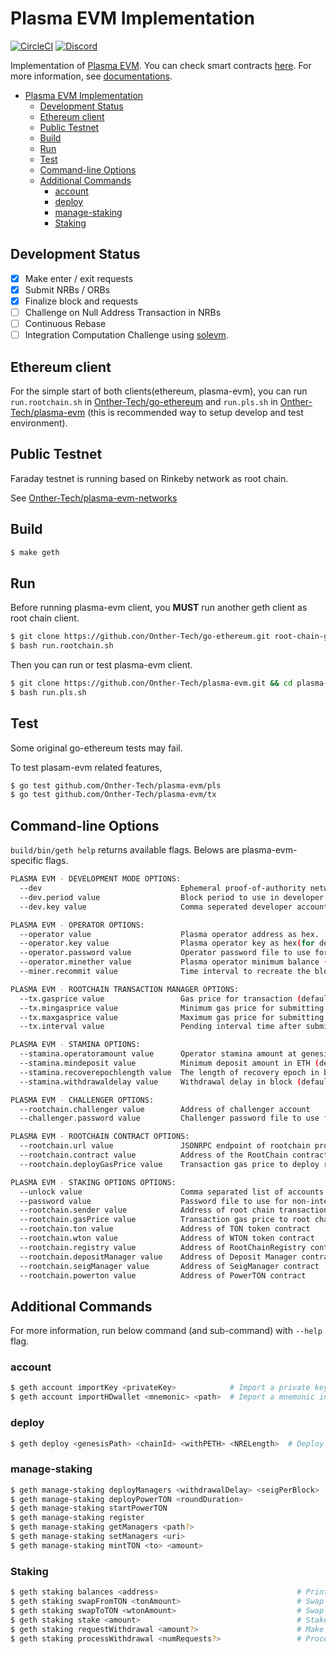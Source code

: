 # Plasma EVM Implementation
[![CircleCI](https://circleci.com/gh/Onther-Tech/plasma-evm.svg?style=shield)](https://app.circleci.com/pipelines/github/Onther-Tech/plasma-evm) [![Discord](https://img.shields.io/badge/discord-join%20chat-blue.svg)](https://discord.gg/8wSpJKz)

Implementation of [Plasma EVM](https://tokamak.network). You can check smart contracts [here](https://github.com/Onther-Tech/plasma-evm-contracts). For more information, see [documentations](http://docs.tokamak.network/).

- [Plasma EVM Implementation](#plasma-evm-implementation)
  - [Development Status](#development-status)
  - [Ethereum client](#ethereum-client)
  - [Public Testnet](#public-testnet)
  - [Build](#build)
  - [Run](#run)
  - [Test](#test)
  - [Command-line Options](#command-line-options)
  - [Additional Commands](#additional-commands)
    - [account](#account)
    - [deploy](#deploy)
    - [manage-staking](#manage-staking)
    - [Staking](#staking)

## Development Status
- [x] Make enter / exit requests
- [x] Submit NRBs / ORBs
- [x] Finalize block and requests
- [ ] Challenge on Null Address Transaction in NRBs
- [ ] Continuous Rebase
- [ ] Integration Computation Challenge using [solevm](https://github.com/Onther-Tech/solEVM).

## Ethereum client

For the simple start of both clients(ethereum, plasma-evm), you can run `run.rootchain.sh` in [Onther-Tech/go-ethereum](https://github.com/Onther-Tech/go-ethereum) and `run.pls.sh` in [Onther-Tech/plasma-evm](https://github.com/Onther-Tech/plasma-evm) (this is recommended way to setup develop and test environment).

## Public Testnet

Faraday testnet is running based on Rinkeby network as root chain.

See [Onther-Tech/plasma-evm-networks](https://github.com/Onther-Tech/plasma-evm-networks)

## Build

```bash
$ make geth
```

## Run

Before running plasma-evm client, you **MUST** run another geth client as root chain client.

```bash
$ git clone https://github.con/Onther-Tech/go-ethereum.git root-chain-geth && cd root-chain-geth
$ bash run.rootchain.sh
```

Then you can run  or test plasma-evm client.

```bash
$ git clone https://github.con/Onther-Tech/plasma-evm.git && cd plasma-evm
$ bash run.pls.sh
```

## Test

Some original go-ethereum tests may fail.


To test plasam-evm related features,
```bash
$ go test github.com/Onther-Tech/plasma-evm/pls
$ go test github.com/Onther-Tech/plasma-evm/tx
```


## Command-line Options

`build/bin/geth help` returns available flags. Belows are plasma-evm-specific flags.

```bash
PLASMA EVM - DEVELOPMENT MODE OPTIONS:
  --dev                               Ephemeral proof-of-authority network with a pre-funded developer account, mining enabled
  --dev.period value                  Block period to use in developer mode (0 = mine only if transaction pending) (default: 0)
  --dev.key value                     Comma seperated developer account key as hex(for dev)

PLASMA EVM - OPERATOR OPTIONS:
  --operator value                    Plasma operator address as hex.
  --operator.key value                Plasma operator key as hex(for dev)
  --operator.password value           Operator password file to use for non-interactive password input
  --operator.minether value           Plasma operator minimum balance (default = 0.5 ether) (default: "0.5")
  --miner.recommit value              Time interval to recreate the block being mined (default: 3s)

PLASMA EVM - ROOTCHAIN TRANSACTION MANAGER OPTIONS:
  --tx.gasprice value                 Gas price for transaction (default = 10 Gwei) (default: 0)
  --tx.mingasprice value              Minimum gas price for submitting a block (default = 1 Gwei) (default: 1000000000)
  --tx.maxgasprice value              Maximum gas price for submitting a block (default = 100 Gwei) (default: 100000000000)
  --tx.interval value                 Pending interval time after submitting a block (default = 10s). If block submit transaction is not mined in 2 intervals, gas price will be adjusted. See https://golang.org/pkg/time/#ParseDuration (default: 10s)

PLASMA EVM - STAMINA OPTIONS:
  --stamina.operatoramount value      Operator stamina amount at genesis block in ETH (default: 1)
  --stamina.mindeposit value          Minimum deposit amount in ETH (default: 0.5)
  --stamina.recoverepochlength value  The length of recovery epoch in block (default: 120960)
  --stamina.withdrawaldelay value     Withdrawal delay in block (default: 362880)

PLASMA EVM - CHALLENGER OPTIONS:
  --rootchain.challenger value        Address of challenger account
  --challenger.password value         Challenger password file to use for non-interactive password input

PLASMA EVM - ROOTCHAIN CONTRACT OPTIONS:
  --rootchain.url value               JSONRPC endpoint of rootchain provider. If URL is empty, ignore the provider.
  --rootchain.contract value          Address of the RootChain contract
  --rootchain.deployGasPrice value    Transaction gas price to deploy rootchain in GWei (default: 10000000000)

PLASMA EVM - STAKING OPTIONS OPTIONS:
  --unlock value                      Comma separated list of accounts to unlock
  --password value                    Password file to use for non-interactive password input
  --rootchain.sender value            Address of root chain transaction sender account. it MUST be unlocked by --unlock, --password flags (CAVEAT: To set plasma operator, use --operator flag)
  --rootchain.gasPrice value          Transaction gas price to root chain in GWei (default: 10000000000)
  --rootchain.ton value               Address of TON token contract
  --rootchain.wton value              Address of WTON token contract
  --rootchain.registry value          Address of RootChainRegistry contract
  --rootchain.depositManager value    Address of Deposit Manager contract
  --rootchain.seigManager value       Address of SeigManager contract
  --rootchain.powerton value          Address of PowerTON contract
```

## Additional Commands
For more information, run below command (and sub-command) with `--help` flag.

### account

```bash
$ geth account importKey <privateKey>            # Import a private key from hex key into a new account
$ geth account importHDwallet <mnemonic> <path>  # Import a mnemonic into a new account
```

### deploy
```bash
$ geth deploy <genesisPath> <chainId> <withPETH> <NRELength>  # Deploy RootChain contract and make genesis file
```

### manage-staking

```bash
$ geth manage-staking deployManagers <withdrawalDelay> <seigPerBlock>  # Deploy staking manager contracts (except PowerTON)
$ geth manage-staking deployPowerTON <roundDuration>                   # Deploy PowerTON contract
$ geth manage-staking startPowerTON                                    # Start PowerTON first round
$ geth manage-staking register                                         # Register RootChain contract
$ geth manage-staking getManagers <path?>                              # Get staking managers addresses in database
$ geth manage-staking setManagers <uri>                                # Set staking managers addresses in database
$ geth manage-staking mintTON <to> <amount>                            # Mint TON to account (for dev)
```

### Staking

```bash
$ geth staking balances <address>                               # Print balances of token and stake
$ geth staking swapFromTON <tonAmount>                          # Swap TON to WTON
$ geth staking swapToTON <wtonAmount>                           # Swap WTON to TON
$ geth staking stake <amount>                                   # Stake WTON
$ geth staking requestWithdrawal <amount?>                      # Make a withdrawal request
$ geth staking processWithdrawal <numRequests?>                 # Process pending withdrawals
```
